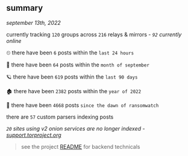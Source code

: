 
## summary
_september 13th, 2022_

currently tracking `120` groups across `216` relays & mirrors - _`92` currently online_

⏲ there have been `6` posts within the `last 24 hours`

🦈 there have been `64` posts within the `month of september`

🪐 there have been `619` posts within the `last 90 days`

🏚 there have been `2382` posts within the `year of 2022`

🦕 there have been `4668` posts `since the dawn of ransomwatch`

there are `57` custom parsers indexing posts

_`20` sites using v2 onion services are no longer indexed - [support.torproject.org](https://support.torproject.org/onionservices/v2-deprecation/)_

> see the project [README](https://github.com/joshhighet/ransomwatch#ransomwatch--) for backend technicals
